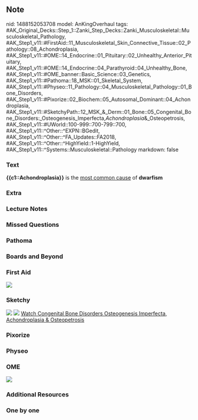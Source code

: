 ## Note
nid: 1488152053708
model: AnKingOverhaul
tags: #AK_Original_Decks::Step_1::Zanki_Step_Decks::Zanki_Musculoskeletal::Musculoskeletal_Pathology, #AK_Step1_v11::#FirstAid::11_Musculoskeletal_Skin_Connective_Tissue::02_Pathology::08_Achondroplasia, #AK_Step1_v11::#OME::14_Endocrine::01_Pituitary::02_Unhealthy_Anterior_Pituitary, #AK_Step1_v11::#OME::14_Endocrine::04_Parathyroid::04_Unhealthy_Bone, #AK_Step1_v11::#OME_banner::Basic_Science::03_Genetics, #AK_Step1_v11::#Pathoma::18_MSK::01_Skeletal_System, #AK_Step1_v11::#Physeo::11_Pathology::04_Musculoskeletal_Pathology::01_Bone_Disorders, #AK_Step1_v11::#Pixorize::02_Biochem::05_Autosomal_Dominant::04_Achondroplasia, #AK_Step1_v11::#SketchyPath::12_MSK_&_Derm::01_Bone::05_Congenital_Bone_Disorders:_Osteogenesis_Imperfecta,_Achondroplasia_&_Osteopetrosis, #AK_Step1_v11::#UWorld::100-999::700-799::700, #AK_Step1_v11::^Other::^EXPN::BGedit, #AK_Step1_v11::^Other::^FA_Updates::FA2018, #AK_Step1_v11::^Other::^HighYield::1-HighYield, #AK_Step1_v11::^Systems::Musculoskeletal::Pathology
markdown: false

### Text
<b>{{c1::Achondroplasia}}</b> is the <u>most common cause</u> of
<b>dwarfism</b>

### Extra


### Lecture Notes


### Missed Questions


### Pathoma


### Boards and Beyond


### First Aid
<img src="tmpQ75lC1.png">

### Sketchy
<img src=
"Achondroplasia%20most%20common%20form%20of%20dwarfism_1566160514431.jpg"
class="resizer"> <img src="tmpjFsr7X_1566160514431.png" class=
"resizer"> <a href=
"https://dashboard.sketchy.com/study/medical/courses/medical-pathophysiology/units/medical-pathophysiology-musculoskeletal-derm/videos/medical-pathophysiology-musculoskeletal-and-derm-bone-congenital-bone-disorders-osteogenesis-imperfecta-achondroplasia-and-osteopetrosis?utm_source=anki&utm_medium=partnership&utm_campaign=february_update&utm_content=medical">
Watch Congenital Bone Disorders Osteogenesis Imperfecta,
Achondroplasia & Osteopetrosis</a>

### Pixorize


### Physeo


### OME
<div class="ome-widget">
  <a href="https://onlinemeded.org/spa/genetics?ref=anki"><img src=
  "_OME_AnkiFlashcards_Topic_3.png"></a>
</div>

### Additional Resources


### One by one

